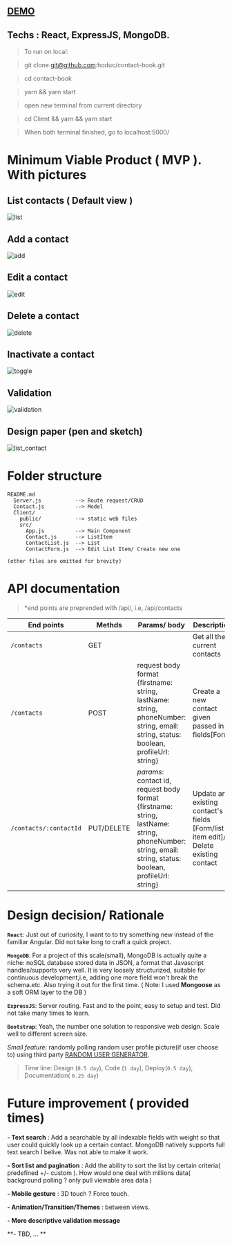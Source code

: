 ## [DEMO](http://murmuring-plateau-74881.herokuapp.com)

## Techs : React, ExpressJS, MongoDB. 

> To run on local:

> git clone git@github.com:hoduc/contact-book.git

> cd contact-book

> yarn && yarn start

> open new terminal from current directory

> cd Client && yarn && yarn start

> When both terminal finished, go to localhost:5000/

# Minimum Viable Product ( MVP ). With pictures

## List contacts ( Default view )

![list](https://raw.githubusercontent.com/hoduc/contact-book/master/demo/list.gif)

## Add a contact

![add](https://raw.githubusercontent.com/hoduc/contact-book/master/demo/add.gif)

## Edit a contact

![edit](https://raw.githubusercontent.com/hoduc/contact-book/master/demo/edit.gif)

## Delete a contact

![delete](https://raw.githubusercontent.com/hoduc/contact-book/master/demo/delete.gif)

## Inactivate a contact

![toggle](https://raw.githubusercontent.com/hoduc/contact-book/master/demo/toggle.gif)

## Validation

![validation](https://raw.githubusercontent.com/hoduc/contact-book/master/demo/validation.gif)

## Design paper (pen and sketch)

![list_contact](https://raw.githubusercontent.com/hoduc/contact-book/master/demo/design.jpg)


# Folder structure
```
README.md
  Server.js           --> Route request/CRUD
  Contact.js          --> Model
  Client/
    public/           --> static web files
    src/
      App.js          --> Main Component
      Contact.js      --> ListItem
      ContactList.js  --> List
      ContactForm.js  --> Edit List Item/ Create new one

(other files are omitted for brevity)
```

# API documentation

> *end points are preprended with /api/, i.e, /api/contacts

| End points | Methds | Params/ body | Description                  |
| --------- | ------ | ------------ | -----------------------------|
| `/contacts` | GET    |              | Get all the current contacts |
| `/contacts` | POST   | request body format {firstname: string, lastName: string, phoneNumber: string, email: string, status: boolean, profileUrl: string} | Create a new contact given passed in fields[Form]|
| `/contacts/:contactId` | PUT/DELETE | *params*: contact id, request body format {firstname: string, lastName: string, phoneNumber: string, email: string, status: boolean, profileUrl: string} | Update an existing contact's fields [Form/list item edit]/ Delete existing contact |


# Design decision/ Rationale

**`React`**: Just out of curiosity, I want to to try something new instead of the familiar Angular. Did not take long to craft a quick project.

**`MongoDB`**: For a project of this scale(small), MongoDB is actually quite a niche: noSQL database stored data in JSON, a format that Javascript handles/supports very well. It is very loosely structurized, suitable for continuous development,i.e, adding one more field won't break the schema.etc. Also trying it out for the first time.
( Note: I used **Mongoose** as a soft ORM layer to the DB )

**`ExpressJS`**: Server routing. Fast and to the point, easy to setup and test. Did not take many times to learn.

**`Bootstrap`**: Yeah, the number one solution to responsive web design. Scale well to different screen size.

*Small feature*: randomly polling random user profile picture(if user choose to) using third party [RANDOM USER GENERATOR](https://randomuser.me/).

> Time line: Design (`0.5 day`), Code (`1 day`), Deploy(`0.5 day`), Documentation( `0.25 day`)

# Future improvement ( provided times)

**- Text search** : Add a searchable by all indexable fields with weight so that user could quickly look up a certain contact. MongoDB natively supports full text search I belive. Was not able to make it work.

**- Sort list and pagination** : Add the ability to sort the list by certain criteria( predefined +/- custom ). How would one deal with millions data( background polling ? only pull viewable area data )

**- Mobile gesture** : 3D touch ? Force touch.

**- Animation/Transition/Themes** : between views.

**- More descriptive validation message**

**- TBD, ... **
